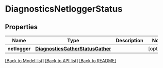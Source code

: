 # DiagnosticsNetloggerStatus

## Properties
Name | Type | Description | Notes
------------ | ------------- | ------------- | -------------
**netlogger** | [**DiagnosticsGatherStatusGather**](DiagnosticsGatherStatusGather.md) |  | [optional] 

[[Back to Model list]](../README.md#documentation-for-models) [[Back to API list]](../README.md#documentation-for-api-endpoints) [[Back to README]](../README.md)


